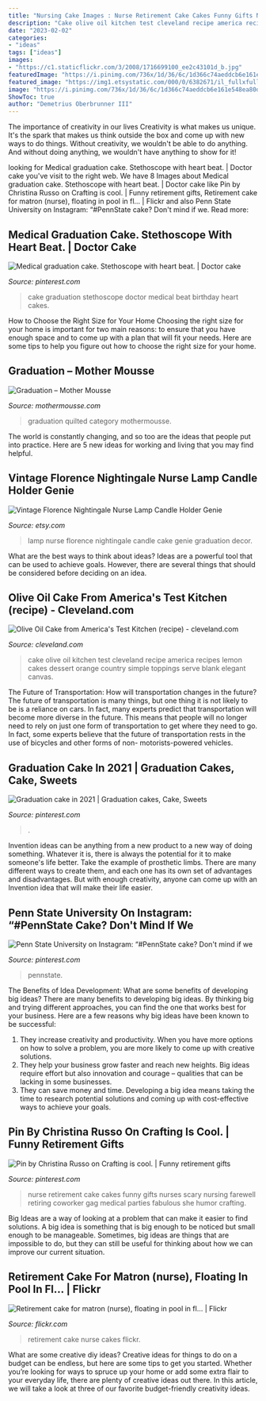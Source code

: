 ```yaml
---
title: "Nursing Cake Images : Nurse Retirement Cake Cakes Funny Gifts Nurses Scary Nursing Farewell Retiring Coworker Gag Medical Parties Fabulous She Humor Crafting"
description: "Cake olive oil kitchen test cleveland recipe america recipes lemon cakes dessert orange country simple toppings serve blank elegant canvas"
date: "2023-02-02"
categories:
- "ideas"
tags: ["ideas"]
images:
- "https://c1.staticflickr.com/3/2008/1716699100_ee2c43101d_b.jpg"
featuredImage: "https://i.pinimg.com/736x/1d/36/6c/1d366c74aeddcb6e161e548ea80d7a85.jpg"
featured_image: "https://img1.etsystatic.com/000/0/6382671/il_fullxfull.351045519.jpg"
image: "https://i.pinimg.com/736x/1d/36/6c/1d366c74aeddcb6e161e548ea80d7a85.jpg"
ShowToc: true
author: "Demetrius Oberbrunner III"
---
```



The importance of creativity in our lives
Creativity is what makes us unique. It's the spark that makes us think outside the box and come up with new ways to do things. Without creativity, we wouldn't be able to do anything. And without doing anything, we wouldn't have anything to show for it!

	

		
looking for Medical graduation cake. Stethoscope with heart beat. | Doctor cake you've visit to the right web. We have 8 Images about Medical graduation cake. Stethoscope with heart beat. | Doctor cake like Pin by Christina Russo on Crafting is cool. | Funny retirement gifts, Retirement cake for matron (nurse), floating in pool in fl… | Flickr and also Penn State University on Instagram: “#PennState cake? Don&#039;t mind if we. Read more:
		
    
## Medical Graduation Cake. Stethoscope With Heart Beat. | Doctor Cake

<img loading=lazy src="https://i.pinimg.com/736x/2a/ec/be/2aecbe96fb39c7b6969dba93ea4f966d--nursing-school-graduation-graduation-cake.jpg" onerror="this.onerror=null;this.src='https://tse3.mm.bing.net/th?id=OIP.0P1QFdT7B0jbL6hEZDQUhwHaJ4&amp;pid=15.1';" alt="Medical graduation cake. Stethoscope with heart beat. | Doctor cake">

_Source: pinterest.com_

>cake graduation stethoscope doctor medical beat birthday heart cakes. 

	

How to Choose the Right Size for Your Home
Choosing the right size for your home is important for two main reasons: to ensure that you have enough space and to come up with a plan that will fit your needs. Here are some tips to help you figure out how to choose the right size for your home.

    
## Graduation – Mother Mousse

<img loading=lazy src="https://mothermousse.com/wp-content/uploads/2017/05/Quilted-Graduation.jpg" onerror="this.onerror=null;this.src='https://tse4.mm.bing.net/th?id=OIP.5Zd2K34101RUHdXdTv7y6gHaHR&amp;pid=15.1';" alt="Graduation – Mother Mousse">

_Source: mothermousse.com_

>graduation quilted category mothermousse. 

	

The world is constantly changing, and so too are the ideas that people put into practice. Here are 5 new ideas for working and living that you may find helpful.

    
## Vintage Florence Nightingale Nurse Lamp Candle Holder Genie

<img loading=lazy src="https://img1.etsystatic.com/000/0/6382671/il_fullxfull.351045519.jpg" onerror="this.onerror=null;this.src='https://tse1.mm.bing.net/th?id=OIP.KEmE_KqTFnMxD0nTVUZXMQHaFW&amp;pid=15.1';" alt="Vintage Florence Nightingale Nurse Lamp Candle Holder Genie">

_Source: etsy.com_

>lamp nurse florence nightingale candle cake genie graduation decor. 

	

What are the best ways to think about ideas?
Ideas are a powerful tool that can be used to achieve goals. However, there are several things that should be considered before deciding on an idea.

    
## Olive Oil Cake From America&#039;s Test Kitchen (recipe) - Cleveland.com

<img loading=lazy src="https://www.cleveland.com/resizer/_j8a3ugAubAv474e10_LQVRc3YY=/1200x0/advancelocal-adapter-image-uploads.s3.amazonaws.com/image.cleveland.com/home/cleve-media/width2048/img/cooking/photo/olive-oil-cake-bc620c62f310b8e9.jpg" onerror="this.onerror=null;this.src='https://tse1.mm.bing.net/th?id=OIP.JAoY-L6nS2cGe0zCFNlb8AHaLH&amp;pid=15.1';" alt="Olive Oil Cake from America&#039;s Test Kitchen (recipe) - cleveland.com">

_Source: cleveland.com_

>cake olive oil kitchen test cleveland recipe america recipes lemon cakes dessert orange country simple toppings serve blank elegant canvas. 

	

The Future of Transportation: How will transportation changes in the future?
The future of transportation is many things, but one thing it is not likely to be is a reliance on cars. In fact, many experts predict that transportation will become more diverse in the future. This means that people will no longer need to rely on just one form of transportation to get where they need to go. In fact, some experts believe that the future of transportation rests in the use of bicycles and other forms of non- motorists-powered vehicles.

    
## Graduation Cake In 2021 | Graduation Cakes, Cake, Sweets

<img loading=lazy src="https://i.pinimg.com/736x/bd/79/83/bd7983294367d29b8db3e987ee8a3aec.jpg" onerror="this.onerror=null;this.src='https://tse4.mm.bing.net/th?id=OIP.KyIP2irXA8b3q5j9J6BQQwHaHa&amp;pid=15.1';" alt="Graduation cake in 2021 | Graduation cakes, Cake, Sweets">

_Source: pinterest.com_

>. 

	

Invention ideas can be anything from a new product to a new way of doing something. Whatever it is, there is always the potential for it to make someone's life better. Take the example of prosthetic limbs. There are many different ways to create them, and each one has its own set of advantages and disadvantages. But with enough creativity, anyone can come up with an Invention idea that will make their life easier.

    
## Penn State University On Instagram: “#PennState Cake? Don&#039;t Mind If We

<img loading=lazy src="https://i.pinimg.com/736x/1d/36/6c/1d366c74aeddcb6e161e548ea80d7a85.jpg" onerror="this.onerror=null;this.src='https://tse4.mm.bing.net/th?id=OIP.XkvJWHY_Zi1IKSNOQ-gEOQHaJQ&amp;pid=15.1';" alt="Penn State University on Instagram: “#PennState cake? Don&#039;t mind if we">

_Source: pinterest.com_

>pennstate. 

	

The Benefits of Idea Development: What are some benefits of developing big ideas?
There are many benefits to developing big ideas. By thinking big and trying different approaches, you can find the one that works best for your business. Here are a few reasons why big ideas have been known to be successful: 
1. They increase creativity and productivity. When you have more options on how to solve a problem, you are more likely to come up with creative solutions. 
2. They help your business grow faster and reach new heights. Big ideas require effort but also innovation and courage – qualities that can be lacking in some businesses. 
3. They can save money and time. Developing a big idea means taking the time to research potential solutions and coming up with cost-effective ways to achieve your goals.

    
## Pin By Christina Russo On Crafting Is Cool. | Funny Retirement Gifts

<img loading=lazy src="https://i.pinimg.com/originals/03/f0/4f/03f04f50e96d3a4a8f676db28a1a9be4.jpg" onerror="this.onerror=null;this.src='https://tse2.mm.bing.net/th?id=OIP.9mkMA-imuDRT01TxVpMsQgHaJ4&amp;pid=15.1';" alt="Pin by Christina Russo on Crafting is cool. | Funny retirement gifts">

_Source: pinterest.com_

>nurse retirement cake cakes funny gifts nurses scary nursing farewell retiring coworker gag medical parties fabulous she humor crafting. 

	

Big Ideas are a way of looking at a problem that can make it easier to find solutions. A big idea is something that is big enough to be noticed but small enough to be manageable. Sometimes, big ideas are things that are impossible to do, but they can still be useful for thinking about how we can improve our current situation.

    
## Retirement Cake For Matron (nurse), Floating In Pool In Fl… | Flickr

<img loading=lazy src="https://c1.staticflickr.com/3/2008/1716699100_ee2c43101d_b.jpg" onerror="this.onerror=null;this.src='https://tse3.mm.bing.net/th?id=OIP.QlUUvYSmWtFlxQdZv0V4zQHaE7&amp;pid=15.1';" alt="Retirement cake for matron (nurse), floating in pool in fl… | Flickr">

_Source: flickr.com_

>retirement cake nurse cakes flickr. 

	

What are some creative diy ideas?
Creative ideas for things to do on a budget can be endless, but here are some tips to get you started. Whether you’re looking for ways to spruce up your home or add some extra flair to your everyday life, there are plenty of creative ideas out there. In this article, we will take a look at three of our favorite budget-friendly creativity ideas.

